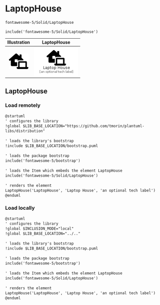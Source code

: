 # LaptopHouse


```text
fontawesome-5/Solid/LaptopHouse
```

```text
include('fontawesome-5/Solid/LaptopHouse')
```



| Illustration | LaptopHouse |
| :---: | :---: |
| ![illustration for Illustration](../../fontawesome-5/Solid/LaptopHouse.png) | ![illustration for LaptopHouse](../../fontawesome-5/Solid/LaptopHouse.Local.png) |




## LaptopHouse

### Load remotely
```plantuml
@startuml
' configures the library
!global $LIB_BASE_LOCATION="https://github.com/tmorin/plantuml-libs/distribution"

' loads the library's bootstrap
!include $LIB_BASE_LOCATION/bootstrap.puml

' loads the package bootstrap
include('fontawesome-5/bootstrap')

' loads the Item which embeds the element LaptopHouse
include('fontawesome-5/Solid/LaptopHouse')

' renders the element
LaptopHouse('LaptopHouse', 'Laptop House', 'an optional tech label')
@enduml
```

### Load locally
```plantuml
@startuml
' configures the library
!global $INCLUSION_MODE="local"
!global $LIB_BASE_LOCATION="../.."

' loads the library's bootstrap
!include $LIB_BASE_LOCATION/bootstrap.puml

' loads the package bootstrap
include('fontawesome-5/bootstrap')

' loads the Item which embeds the element LaptopHouse
include('fontawesome-5/Solid/LaptopHouse')

' renders the element
LaptopHouse('LaptopHouse', 'Laptop House', 'an optional tech label')
@enduml
```

